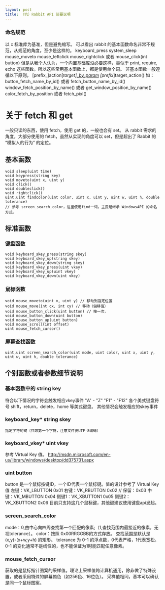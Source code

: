 ```yaml
---
layout: post
title: （坑）Rabbit API 简要说明
---
```


### 命名规范
以 c 标准库为基准，但是避免缩写。
可以看出 rabbit 的基本函数命名非常不规范，从规范的角度，至少是这样的。
	keyboard_press
	system_sleep
	mouse_moveto
	mouse_leftclick mouse_rightclick 或者 mouse_click(int button)
但是从我个人认为，一个内置基础库没必要这样，类似于 print, require, echo 这些函数。所以这些常用基本函数上，都是使用单个词。
非基本函数一般遵循以下原则。
	[prefix_]action[_target][_by_param]()
	[prefix_]target_action()
如：
	button_fetch_name_by_id() 或者 fetch_button_name_by_id()
	window_fetch_position_by_name() 或者 get_window_position_by_name()
	color_fetch_by_position 或者 fetch_pixl()
# 关于 fetch 和 get
一般只读的东西，使用 fetch，使用 get 的，一般也会有 set。
从 rabbit 需求的角度，大部分使用的 fetch，虽然从实现的角度可以 set，但是超出了 Rabbit 的 “模拟人的行为” 的定位。

基本函数
----
	void sleep(uint time)
	void keypress(string key)
	void moveto(uint x, uint y)
	void click()
	void doubleclick()
	void rightclick()
	uint,uint findcolor(uint color, uint x, uint y, uint w, uint h, double tolerance)
	// 参考 screen_search_color，这里使用find一词，主要是继承 WindowsAPI 的命名方式。

标准函数
----
### 键盘函数
	void keyboard_skey_press(string skey)
	void keyboard_skey_up(string skey)
	void keyboard_skey_down(string skey)
	void keyboard_vkey_press(uint vkey)
	void keyboard_vkey_up(uint vkey)
	void keyboard_vkey_down(uint vkey)
### 鼠标函数
	void mouse_moveto(uint x, uint y) // 移动到指定位置
	void mouse_move(int cx, int cy) // 移动（偏移值）
	void mouse_button_click(uint button) // 按一次，
	void mouse_button_down(uint button)
	void mouse_button_up(uint button)
	void mouse_scroll(int offset)
	uint mouse_fetch_cursor()
### 屏幕查找函数
	uint,uint screen_search_color(uint mode, uint color, uint x, uint y, uint w, uint h, double tolerance)
	
个别函数或者参数细节说明
----
### 基本函数中的 string key
符合以下情况的字符会触发相应vkey事件
	"A" - "Z"
	"F1" - "F12"
	各个美式键盘符号
	shift，return，delete，home 等美式键盘。
其他情况会触发相应的skey事件
### keyboard_key* string skey
	指定字符的键（只取第一个字符，注意文件要UTF-8编码）
### keyboard_vkey* uint vkey
参考 Virtual Key 值。
http://msdn.microsoft.com/en-us/library/windows/desktop/dd375731.aspx
### uint button
button 是一个鼠标按键ID，一个ID代表一个鼠标键。值的设计参考了 Virtual Key 值
	左键：VK_LBUTTON 0x01
	右键：VK_RBUTTON 0x02
	// 保留：0x03
	中键：VK_MBUTTON 0x04
	侧键1：VK_XBUTTON1 0x05
	侧键2：VK_XBUTTON2 0x06
目前只支持这几个鼠标键，其他键建议使用键盘api发起。

### screen_search_color
mode：0,由中心向四周查找第一个匹配的像素;（1,查找范围内最接近的像素，无视tolerance）。
color：按照 0x00RRGGBB的方式存放。
查找范围是默认是 (x,y)-(x+w,y+h) 的矩形。
tolerance 为 0-1 的浮点数，0代表严格，1代表宽松。0-1 的变化通常不是线性的，也不能保证为1时能匹配任意像素。

### mouse_fetch_cursor
获取的是鼠标指针图案的采样值。理论上采样值跨计算机通用，除非做了特殊设置，或者采用特殊的屏幕颜色（如256色、16位色）。
采样值相同，基本可以确认是同一个鼠标图案。